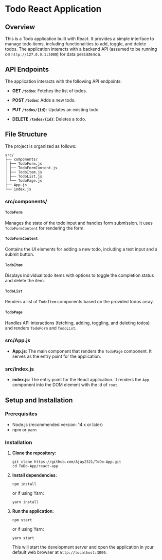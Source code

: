 # Todo React Application

## Overview

This is a Todo application built with React. It provides a simple interface to manage todo items, including functionalities to add, toggle, and delete todos. The application interacts with a backend API (assumed to be running on `http://127.0.0.1:3000`) for data persistence.

## API Endpoints

The application interacts with the following API endpoints:

- **GET `/todos`**: Fetches the list of todos.

- **POST `/todos`**: Adds a new todo.

- **PUT `/todos/{id}`**: Updates an existing todo.

- **DELETE `/todos/{id}`**: Deletes a todo.

## File Structure

The project is organized as follows:

```
src/
├── components/
│ ├── TodoForm.js
│ ├── TodoFormContent.js
│ ├── TodoItem.js
│ ├── TodoList.js
│ └── TodoPage.js
├── App.js
└── index.js
```

### src/components/

#### `TodoForm`

Manages the state of the todo input and handles form submission. It uses `TodoFormContent` for rendering the form.

#### `TodoFormContent`

Contains the UI elements for adding a new todo, including a text input and a submit button.

#### `TodoItem`

Displays individual todo items with options to toggle the completion status and delete the item.

#### `TodoList`

Renders a list of `TodoItem` components based on the provided todos array.

#### `TodoPage`

Handles API interactions (fetching, adding, toggling, and deleting todos) and renders `TodoForm` and `TodoList`.


### src/App.js

- **App.js**: The main component that renders the `TodoPage` component. It serves as the entry point for the application.

### src/index.js

- **index.js**: The entry point for the React application. It renders the `App` component into the DOM element with the id of `root`.

## Setup and Installation

### Prerequisites

- Node.js (recommended version: 14.x or later)
- npm or yarn

### Installation

1. **Clone the repository:**

    ```
    git clone https://github.com/Ajay2521/ToDo-App.git
    cd ToDo-App/react-app
    ```

2. **Install dependencies:**

    ```
    npm install
    ```

    or if using Yarn:

    ```
    yarn install
    ```

3. **Run the application:**

    ```
    npm start
    ```

    or if using Yarn:

    ```
    yarn start
    ```

    This will start the development server and open the application in your default web browser at `http://localhost:3000`.





